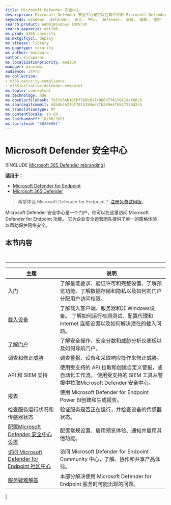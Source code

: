 ```yaml
---
title: Microsoft Defender 安全中心
description: Microsoft Defender 安全中心是可以在其中访问 Microsoft Defender for Endpoint 的门户。
keywords: windows， defender， 安全， 中心， defender， 高级， 威胁， 保护
search.product: eADQiWindows 10XVcnh
search.appverid: met150
ms.prod: m365-security
ms.mktglfcycl: deploy
ms.sitesec: library
ms.pagetype: security
ms.author: macapara
author: mjcaparas
ms.localizationpriority: medium
manager: dansimp
audience: ITPro
ms.collection:
- m365-security-compliance
- m365initiative-defender-endpoint
ms.topic: conceptual
ms.technology: mde
ms.openlocfilehash: 793fa5bb18fbf766b8174866d7741f8419af66cb
ms.sourcegitcommit: d4b867e37bf741528ded7fb289e4f6847228d2c5
ms.translationtype: MT
ms.contentlocale: zh-CN
ms.lasthandoff: 10/06/2021
ms.locfileid: "60206861"
---
```

# <a name="microsoft-defender-security-center"></a>Microsoft Defender 安全中心

[!INCLUDE [Microsoft 365 Defender rebranding](../../includes/microsoft-defender.md)]

**适用于：**
- [Microsoft Defender for Endpoint](https://go.microsoft.com/fwlink/p/?linkid=2154037)
- [Microsoft 365 Defender](https://go.microsoft.com/fwlink/?linkid=2118804)

> 希望体验 Microsoft Defender for Endpoint？ [注册免费试用版](https://signup.microsoft.com/create-account/signup?products=7f379fee-c4f9-4278-b0a1-e4c8c2fcdf7e&ru=https://aka.ms/MDEp2OpenTrial?ocid=docs-wdatp-exposedapis-abovefoldlink)。

Microsoft Defender 安全中心是一个门户，你可以在这里访问 Microsoft Defender for Endpoint 功能。 它为企业安全运营团队提供了单一的窗格体验，以帮助保护网络安全。

## <a name="in-this-section"></a>本节内容

<br>

****

|主题|说明|
|---|---|
|入门|了解最低要求、验证许可和完整设置、了解预览功能、了解数据存储和隐私以及如何向门户分配用户访问权限。|
|[载入设备](onboard-configure.md)|了解载入客户端、服务器和非 Windows设备。 了解如何运行检测测试、配置代理和 Internet 连接设置以及如何解决潜在的载入问题。|
|[了解门户](use.md)|了解安全操作、安全分数和威胁分析仪表板以及如何导航门户。|
|调查和修正威胁|调查警报、设备和采取响应操作来修正威胁。|
|API 和 SIEM 支持|使用受支持的 API 拉取和创建自定义警报，或自动化工作流。 使用受支持的 SIEM 工具从警报中拉取Microsoft Defender 安全中心。|
|报表|使用 Microsoft Defender for Endpoint Power BI创建和生成报告。|
|检查服务运行状况和传感器状态|验证服务是否正在运行，并检查设备的传感器状态。|
|[配置Microsoft Defender 安全中心设置](preferences-setup.md)|配置常规设置、启用预览体验、通知并启用其他功能。|
|[访问 Microsoft Defender for Endpoint 社区中心](community.md)|访问 Microsoft Defender for Endpoint Community 中心，了解、协作和共享产品体验。|
|[服务疑难解答](troubleshoot-mdatp.md)|本部分解决使用 Microsoft Defender for Endpoint 服务时可能出现的问题。|
|
